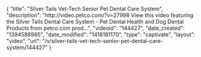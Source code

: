 {
    "title": "Silver Tails Vet-Tech Senior Pet Dental Care System",
    "description": "http:\/\/video.petco.com\/?v=27998 View this video featuring the Silver Tails Dental Care System - Pet Dental Health and Dog Dental Products from petco.com prod...",
    "videoid": "144427",
    "date_created": "1394588985",
    "date_modified": "1418181170",
    "type": "captivate",
    "layout": "video",
    "url": "\/v\/silver-tails-vet-tech-senior-pet-dental-care-system\/144427"
}